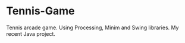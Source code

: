 # Tennis-Game
Tennis arcade game. Using Processing, Minim and Swing libraries. My recent Java project.
